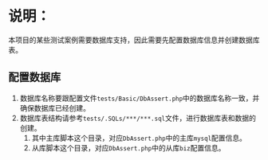 # 说明：

本项目的某些测试案例需要数据库支持，因此需要先配置数据库信息并创建数据库表。

## 配置数据库
1. 数据库名称要跟配置文件`tests/Basic/DbAssert.php`中的数据库名称一致，并确保数据库已经创建。
2. 数据库表结构请参考`tests/.SQLs/***/***.sql`文件，进行数据库表和数据的创建。
   1. 其中主库脚本这个目录，对应`DbAssert.php`中的主库`mysql`配置信息。
   2. 从库脚本这个目录，对应`DbAssert.php`中的从库`biz`配置信息。


